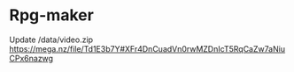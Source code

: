 # Rpg-maker
Update
<version>
  /data/video.zip https://mega.nz/file/Td1E3b7Y#XFr4DnCuadVn0rwMZDnIcT5RqCaZw7aNiuCPx6nazwg
  <end of version>
